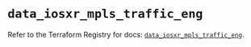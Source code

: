 # `data_iosxr_mpls_traffic_eng`

Refer to the Terraform Registry for docs: [`data_iosxr_mpls_traffic_eng`](https://registry.terraform.io/providers/ciscodevnet/iosxr/0.6.0/docs/data-sources/mpls_traffic_eng).
